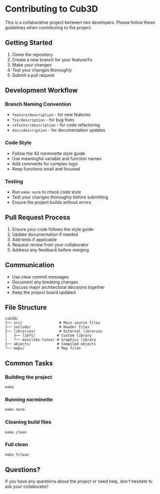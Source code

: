 # Contributing to Cub3D

This is a collaborative project between two developers. Please follow these guidelines when contributing to the project.

## Getting Started

1. Clone the repository
2. Create a new branch for your feature/fix
3. Make your changes
4. Test your changes thoroughly
5. Submit a pull request

## Development Workflow

### Branch Naming Convention
- `feature/description` - for new features
- `fix/description` - for bug fixes
- `refactor/description` - for code refactoring
- `docs/description` - for documentation updates

### Code Style
- Follow the 42 norminette style guide
- Use meaningful variable and function names
- Add comments for complex logic
- Keep functions small and focused

### Testing
- Run `make norm` to check code style
- Test your changes thoroughly before submitting
- Ensure the project builds without errors

## Pull Request Process

1. Ensure your code follows the style guide
2. Update documentation if needed
3. Add tests if applicable
4. Request review from your collaborator
5. Address any feedback before merging

## Communication

- Use clear commit messages
- Document any breaking changes
- Discuss major architectural decisions together
- Keep the project board updated

## File Structure

```
cub3d/
├── src/                 # Main source files
├── include/             # Header files
├── libraries/           # External libraries
│   ├── libft/          # Custom library
│   └── minilibx-linux/ # Graphics library
├── objects/            # Compiled objects
└── maps/               # Map files
```

## Common Tasks

### Building the project
```bash
make
```

### Running norminette
```bash
make norm
```

### Cleaning build files
```bash
make clean
```

### Full clean
```bash
make fclean
```

## Questions?

If you have any questions about the project or need help, don't hesitate to ask your collaborator!
